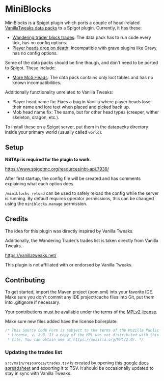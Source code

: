 # MiniBlocks

MiniBlocks is a Spigot plugin which ports a couple of head-related
[VanillaTweaks data packs](https://vanillatweaks.net/picker/datapacks/)
to a Spigot plugin. Currently, it has these:

- [Wandering trader block trades](https://vanillatweaks.net/share#CanB6U):
  The data pack has to run code every tick, has no config options.
- [Player heads drop on death](https://vanillatweaks.net/share#flGepK):
  Incompatible with grave plugins like Gravy, has no config options.

Some of the data packs should be fine though, and don't need to be
ported to Spigot. These include:

- [More Mob Heads](https://vanillatweaks.net/share#XxZ9nY): The data
  pack contains only loot tables and has no known incompatibilities.

Additionally functionality unrelated to Vanilla Tweaks:

- Player head name fix: Fixes a bug in Vanilla where player heads lose
  their name and lore text when placed and picked back up.
- Mob head name fix: The same, but for other head types (creeper, wither
  skeleton, dragon, etc.).

To install these on a Spigot server, put them in the datapacks directory
inside your primary world (usually called `world`).

## Setup

**NBTApi is required for the plugin to work.**

<https://www.spigotmc.org/resources/nbt-api.7939/>

After first startup, the config file will be created and has comments
explaining what each option does.

`/miniblocks reload` can be used to safely reload the config while the
server is running. By default requires operator permissions, this can be
changed using the `miniblocks.manage` permission.

## Credits

The idea for this plugin was directly inspired by Vanilla Tweaks.

Additionally, the Wandering Trader's trades list is taken directly from
Vanilla Tweaks.

<https://vanillatweaks.net/>

This plugin is not affiliated with or endorsed by Vanilla Tweaks.

## Contributing

To get started, import the Maven project (pom.xml) into your favorite
IDE. Make sure you don't commit any IDE project/cache files into Git,
put them into .gitignore if necessary.

Your contributions must be available under the terms of the [MPLv2 license](./LICENSE-MPL).

Make sure new files added have the license boilerplate.

```java
/* This Source Code Form is subject to the terms of the Mozilla Public
 * License, v. 2.0. If a copy of the MPL was not distributed with this
 * file, You can obtain one at https://mozilla.org/MPL/2.0/. */
```

### Updating the trades list

`src/main/resources/trades.tsv` is created by opening [this google docs
spreadsheet][1] and exporting it to TSV. It should be occasionally
updated to stay in sync with Vanilla Tweaks.

[1]: https://docs.google.com/spreadsheets/d/1udjXJUFiTCUUtfa7srQa4Ip8O3oCFYsq3AsD4Ax_7Dw/edit#gid=406953118
